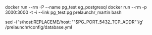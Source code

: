 docker run --rm -P --name pg_test eg_postgresql
docker run --rm -p 3000:3000 -t -i --link pg_test:pg prelaunchr_martin bash

sed -i 's/host:REPLACEME/host: '"$PG_PORT_5432_TCP_ADDR"'/g' /prelaunchr/config/database.yml
